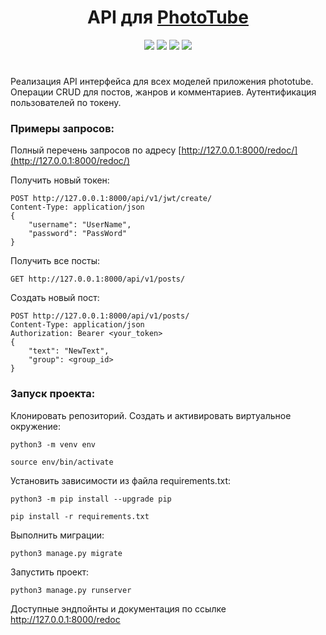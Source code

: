 <h1 align="center">API для <a  href="https://github.com/geocrane/phototube">PhotoTube</a></h1>

<p align="center"><img src="https://img.shields.io/badge/made%20by-geocrane-green">
<img src=https://img.shields.io/badge/Python-%203.7-blue>
<img src=https://img.shields.io/badge/Django%20-%202.2.16-red>
<img src=https://img.shields.io/badge/DRF-%203.2.14-yellow>
</p>
<h1><a  href="#"></a></h1>

Реализация API интерфейса для всех моделей приложения phototube.
Операции CRUD для постов, жанров и комментариев.
Аутентификация пользователей по токену.

### Примеры запросов:
Полный перечень запросов по адресу [http://127.0.0.1:8000/redoc/](http://127.0.0.1:8000/redoc/)

Получить новый токен:
```
POST http://127.0.0.1:8000/api/v1/jwt/create/
Content-Type: application/json
{
    "username": "UserName",
    "password": "PassWord"
}
```

Получить все посты:
```
GET http://127.0.0.1:8000/api/v1/posts/
```

Создать новый пост:
```
POST http://127.0.0.1:8000/api/v1/posts/
Content-Type: application/json
Authorization: Bearer <your_token>
{
    "text": "NewText",
    "group": <group_id>
}
```



### Запуск проекта:

Клонировать репозиторий.
Cоздать и активировать виртуальное окружение:

```
python3 -m venv env
```

```
source env/bin/activate
```

Установить зависимости из файла requirements.txt:

```
python3 -m pip install --upgrade pip
```

```
pip install -r requirements.txt
```

Выполнить миграции:

```
python3 manage.py migrate
```

Запустить проект:

```
python3 manage.py runserver
```

Доступные эндпойнты и документация по ссылке http://127.0.0.1:8000/redoc
